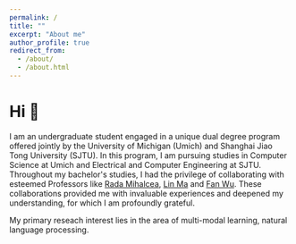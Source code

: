 ```yaml
---
permalink: /
title: ""
excerpt: "About me"
author_profile: true
redirect_from: 
  - /about/
  - /about.html
---
```


Hi 🤩
======
I am an undergraduate student engaged in a unique dual degree program offered jointly by the University of Michigan (Umich) and Shanghai Jiao Tong University (SJTU). In this program, I am pursuing studies in Computer Science at Umich and Electrical and Computer Engineering at SJTU. Throughout my bachelor's studies, I had the privilege of collaborating with esteemed Professors like [Rada Mihalcea](https://web.eecs.umich.edu/~mihalcea/), [Lin Ma](https://web.eecs.umich.edu/~linmacse/) and [Fan Wu](https://www.cs.sjtu.edu.cn/~fwu/). These collaborations provided me with invaluable experiences and deepened my understanding, for which I am profoundly grateful.

My primary reseach interest lies in the area of multi-modal learning, natural language processing. 